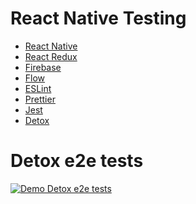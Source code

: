 # React Native Testing
* [React Native]
* [React Redux]
* [Firebase]
* [Flow]
* [ESLint]
* [Prettier]
* [Jest]
* [Detox]

# Detox e2e tests
[![Demo Detox e2e tests](https://j.gifs.com/yrJ6PE.gif)](https://www.youtube.com/watch?v=N9scGlPvxnM)




[React Native]: <https://facebook.github.io/react-native/>
[React Redux]: <https://github.com/reactjs/react-redux>
[Firebase]: <https://firebase.google.com/>
[Flow]: <https://flow.org>
[ESLint]: <https://eslint.org/>
[Prettier]: <https://prettier.io/>
[Jest]: <https://facebook.github.io/jest/>
[Detox]: <https://github.com/wix/detox>
